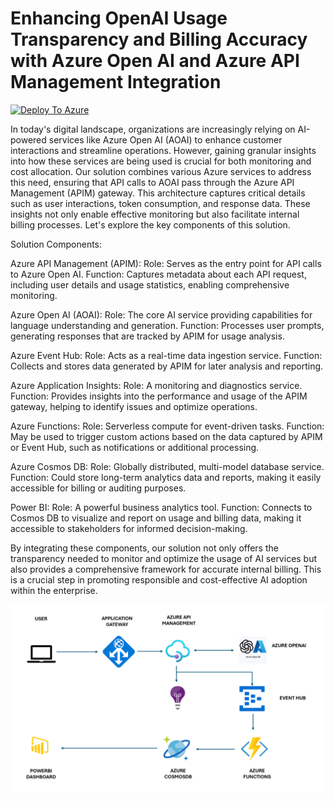 # Enhancing OpenAI Usage Transparency and Billing Accuracy with Azure Open AI and Azure API Management Integration
[![Deploy To Azure](https://aka.ms/deploytoazurebutton)](https://portal.azure.com/#create/Microsoft.Template/uri/https%3A%2F%2Fraw.githubusercontent.com%2Fashwanibalwani%2FAOAIMonitoring%2Fmain%2Fdeploy%2Fdeploy.generated.json)



In today's digital landscape, organizations are increasingly relying on AI-powered services like Azure Open AI (AOAI) to enhance customer interactions and streamline operations. However, gaining granular insights into how these services are being used is crucial for both monitoring and cost allocation. Our solution combines various Azure services to address this need, ensuring that API calls to AOAI pass through the Azure API Management (APIM) gateway. This architecture captures critical details such as user interactions, token consumption, and response data. These insights not only enable effective monitoring but also facilitate internal billing processes. Let's explore the key components of this solution.

Solution Components:

Azure API Management (APIM):
Role: Serves as the entry point for API calls to Azure Open AI.
Function: Captures metadata about each API request, including user details and usage statistics, enabling comprehensive monitoring.

Azure Open AI (AOAI):
Role: The core AI service providing capabilities for language understanding and generation.
Function: Processes user prompts, generating responses that are tracked by APIM for usage analysis.

Azure Event Hub:
Role: Acts as a real-time data ingestion service.
Function: Collects and stores data generated by APIM for later analysis and reporting.

Azure Application Insights:
Role: A monitoring and diagnostics service.
Function: Provides insights into the performance and usage of the APIM gateway, helping to identify issues and optimize operations.

Azure Functions:
Role: Serverless compute for event-driven tasks.
Function: May be used to trigger custom actions based on the data captured by APIM or Event Hub, such as notifications or additional processing.

Azure Cosmos DB:
Role: Globally distributed, multi-model database service.
Function: Could store long-term analytics data and reports, making it easily accessible for billing or auditing purposes.

Power BI:
Role: A powerful business analytics tool.
Function: Connects to Cosmos DB to visualize and report on usage and billing data, making it accessible to stakeholders for informed decision-making.

By integrating these components, our solution not only offers the transparency needed to monitor and optimize the usage of AI services but also provides a comprehensive framework for accurate internal billing. This is a crucial step in promoting responsible and cost-effective AI adoption within the enterprise.








![Basic Architecture Diagram](media/basicdiagram.png)